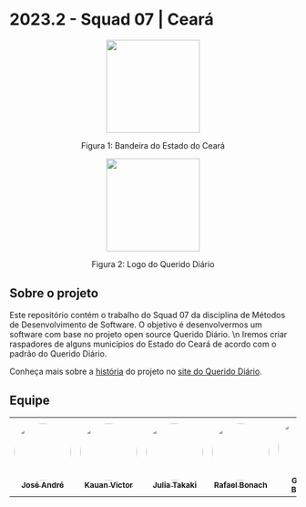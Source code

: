 # 2023.2 - Squad 07 | Ceará
<div align="center">
    <img src="https://i.pinimg.com/originals/7d/ea/e1/7deae17701b9331152bacb59009b0ded.png" style="width:17vw"/>
    <p> Figura 1: Bandeira do Estado do Ceará</p> 
    <img src="https://i.pinimg.com/originals/4b/36/fc/4b36fc30aaa87c5a5ae0f25d2e3a5d89.png" style="width:17vw"/>
    <p> Figura 2: Logo do Querido Diário</p> 
    
</div>

## Sobre o projeto
Este repositório contém o trabalho do Squad 07 da disciplina de Métodos de Desenvolvimento de Software. O objetivo é desenvolvermos um software com base no projeto open source Querido Diário. \n
Iremos criar raspadores de alguns municípios do Estado do Ceará de acordo com o padrão do Querido Diário.

Conheça mais sobre a <a href="https://queridodiario.ok.org.br/sobre">história</a> do projeto no <a href="https://queridodiario.ok.org.br/">site do Querido Diário</a>.

## Equipe

<table>
  <tr>
    <td align="center"><a href="https://github.com/joseandre25"><img style="border-radius: 50%;" src="https://avatars.githubusercontent.com/u/98027989?v=4" width="100px;" alt=""/><br /><sub><b>José André</b></sub></a><br />
    <td align="center"><a href="https://github.com/Kauanviictor"><img style="border-radius: 50%;" src="https://avatars.githubusercontent.com/u/101677333?v=4" width="100px;" alt=""/><br /><sub><b>Kauan Victor</b></sub></a><br />
    <td align="center"><a href="https://github.com/juliatakaki"><img style="border-radius: 50%;" src="https://avatars.githubusercontent.com/u/72303464?v=4" width="100px;" alt=""/><br /><sub><b>Julia Takaki</b></sub></a><br />
    <td align="center"><a href="https://github.com/RafaBonach"><img style="border-radius: 50%;" src="https://avatars.githubusercontent.com/u/104152350?v=4" width="100px;" alt=""/><br /><sub><b>Rafael Bonach</b></sub></a><br />
    <td align="center"><a href="https://github.com/gio221"><img style="border-radius: 50%;" src="https://avatars.githubusercontent.com/u/111579005?v=4" width="100px;" alt=""/><br /><sub><b>Giovana Barbosa</b></sub></a><br /><a href="Link git" title="Rocketseat"></a></td>
    <td align="center"><a href="https://github.com/yuri221022210"><img style="border-radius: 50%;" src="https://avatars.githubusercontent.com/u/129677966?v=4" width="100px;" alt=""/><br /><sub><b>Yuri Otor</b></sub></a><br /><a href="Link git" title="Rocketseat"></a></td>
        <td align="center"><a href="https://github.com/samarawwleticia"><img style="border-radius: 50%;" src="https://avatars.githubusercontent.com/u/129631162?v=4" width="100px;" alt=""/><br /><sub><b>Samara Letícia</b></sub></a><br />
  </tr>
</table>
